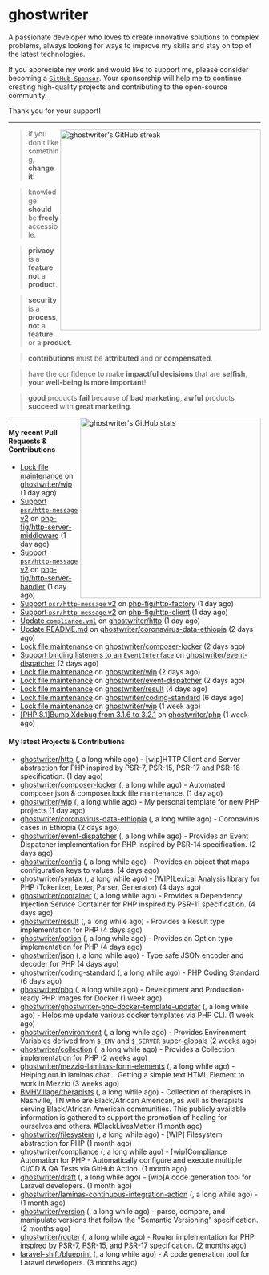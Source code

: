 # ghostwriter

A passionate developer who loves to create innovative solutions to complex problems, always looking for ways to improve my skills and stay on top of the latest technologies.

If you appreciate my work and would like to support me, please consider becoming a [`GitHub Sponsor`](https://github.com/sponsors/ghostwriter). Your sponsorship will help me to continue creating high-quality projects and contributing to the open-source community.

Thank you for your support!

---

<img alt="ghostwriter's GitHub streak" width="400px" align="right" src="https://github-readme-streak-stats.herokuapp.com/?cache_seconds=1800&user=ghostwriter">

> if you don't like something, **change it**!

> knowledge **should** be **freely** accessible.

> **privacy** is a **feature**, **not** a **product**.

> **security** is a **process**, **not** a **feature** or a **product**.

> **contributions** must be **attributed** and or **compensated**.

> have the confidence to make **impactful decisions** that are **selfish**, **your well-being is more important**!

> **good** products **fail** because of **bad marketing**, **awful** products **succeed** with **great marketing**.

<img alt="ghostwriter's GitHub stats" width="360px" align="right" src="https://github-readme-stats.vercel.app/api?cache_seconds=1800&username=ghostwriter&show_icons=true&count_private=true&hide_title=true&hide_rank=true&icon_color=333">

---

#### My recent Pull Requests & Contributions

- [Lock file maintenance](https://github.com/ghostwriter/wip/pull/37) on [ghostwriter/wip](https://github.com/ghostwriter/wip) (1 day ago)
- [Support `psr/http-message` v2](https://github.com/php-fig/http-server-middleware/pull/9) on [php-fig/http-server-middleware](https://github.com/php-fig/http-server-middleware) (1 day ago)
- [Support `psr/http-message` v2](https://github.com/php-fig/http-server-handler/pull/7) on [php-fig/http-server-handler](https://github.com/php-fig/http-server-handler) (1 day ago)
- [Support `psr/http-message` v2](https://github.com/php-fig/http-factory/pull/13) on [php-fig/http-factory](https://github.com/php-fig/http-factory) (1 day ago)
- [Support `psr/http-message` v2](https://github.com/php-fig/http-client/pull/17) on [php-fig/http-client](https://github.com/php-fig/http-client) (1 day ago)
- [Update `compliance.yml`](https://github.com/ghostwriter/http/pull/6) on [ghostwriter/http](https://github.com/ghostwriter/http) (1 day ago)
- [Update README.md](https://github.com/ghostwriter/coronavirus-data-ethiopia/pull/1) on [ghostwriter/coronavirus-data-ethiopia](https://github.com/ghostwriter/coronavirus-data-ethiopia) (2 days ago)
- [Lock file maintenance](https://github.com/ghostwriter/composer-locker/pull/6) on [ghostwriter/composer-locker](https://github.com/ghostwriter/composer-locker) (2 days ago)
- [Support binding listeners to an `EventInterface`](https://github.com/ghostwriter/event-dispatcher/pull/20) on [ghostwriter/event-dispatcher](https://github.com/ghostwriter/event-dispatcher) (2 days ago)
- [Lock file maintenance](https://github.com/ghostwriter/wip/pull/35) on [ghostwriter/wip](https://github.com/ghostwriter/wip) (2 days ago)
- [Lock file maintenance](https://github.com/ghostwriter/event-dispatcher/pull/19) on [ghostwriter/event-dispatcher](https://github.com/ghostwriter/event-dispatcher) (2 days ago)
- [Lock file maintenance](https://github.com/ghostwriter/result/pull/15) on [ghostwriter/result](https://github.com/ghostwriter/result) (4 days ago)
- [Lock file maintenance](https://github.com/ghostwriter/coding-standard/pull/19) on [ghostwriter/coding-standard](https://github.com/ghostwriter/coding-standard) (6 days ago)
- [Lock file maintenance](https://github.com/ghostwriter/wip/pull/34) on [ghostwriter/wip](https://github.com/ghostwriter/wip) (1 week ago)
- [[PHP 8.1]Bump Xdebug from 3.1.6 to 3.2.1](https://github.com/ghostwriter/php/pull/313) on [ghostwriter/php](https://github.com/ghostwriter/php) (1 week ago)

#### My latest Projects & Contributions

- [ghostwriter/http](https://github.com/ghostwriter/http) ([](), a long while ago) - [wip]HTTP Client and Server abstraction for PHP inspired by PSR-7, PSR-15, PSR-17 and PSR-18 specification. (1 day ago)
- [ghostwriter/composer-locker](https://github.com/ghostwriter/composer-locker) ([](), a long while ago) - Automated composer.json &amp; composer.lock file maintenance. (1 day ago)
- [ghostwriter/wip](https://github.com/ghostwriter/wip) ([](), a long while ago) - My personal template for new PHP projects (1 day ago)
- [ghostwriter/coronavirus-data-ethiopia](https://github.com/ghostwriter/coronavirus-data-ethiopia) ([](), a long while ago) - Coronavirus cases in Ethiopia (2 days ago)
- [ghostwriter/event-dispatcher](https://github.com/ghostwriter/event-dispatcher) ([](), a long while ago) - Provides an Event Dispatcher implementation for PHP inspired by PSR-14 specification. (2 days ago)
- [ghostwriter/config](https://github.com/ghostwriter/config) ([](), a long while ago) - Provides an object that maps configuration keys to values. (4 days ago)
- [ghostwriter/syntax](https://github.com/ghostwriter/syntax) ([](), a long while ago) - [WIP]Lexical Analysis library for PHP (Tokenizer, Lexer, Parser, Generator) (4 days ago)
- [ghostwriter/container](https://github.com/ghostwriter/container) ([](), a long while ago) - Provides a Dependency Injection Service Container for PHP inspired by PSR-11 specification. (4 days ago)
- [ghostwriter/result](https://github.com/ghostwriter/result) ([](), a long while ago) - Provides a Result type implementation for PHP (4 days ago)
- [ghostwriter/option](https://github.com/ghostwriter/option) ([](), a long while ago) - Provides an Option type implementation for PHP (4 days ago)
- [ghostwriter/json](https://github.com/ghostwriter/json) ([](), a long while ago) - Type safe JSON encoder and decoder for PHP (4 days ago)
- [ghostwriter/coding-standard](https://github.com/ghostwriter/coding-standard) ([](), a long while ago) - PHP Coding Standard (6 days ago)
- [ghostwriter/php](https://github.com/ghostwriter/php) ([](), a long while ago) - Development and Production-ready PHP Images for Docker (1 week ago)
- [ghostwriter/ghostwriter-php-docker-template-updater](https://github.com/ghostwriter/ghostwriter-php-docker-template-updater) ([](), a long while ago) - Helps me update various docker templates via PHP CLI. (1 week ago)
- [ghostwriter/environment](https://github.com/ghostwriter/environment) ([](), a long while ago) - Provides Environment Variables derived from `$_ENV` and `$_SERVER` super-globals (2 weeks ago)
- [ghostwriter/collection](https://github.com/ghostwriter/collection) ([](), a long while ago) - Provides a Collection implementation for PHP (2 weeks ago)
- [ghostwriter/mezzio-laminas-form-elements](https://github.com/ghostwriter/mezzio-laminas-form-elements) ([](), a long while ago) - Helping out in laminas chat... Getting a simple text HTML Element to work in Mezzio (3 weeks ago)
- [BMHVillage/therapists](https://github.com/BMHVillage/therapists) ([](), a long while ago) - Collection of therapists in Nashville, TN who are Black/African American, as well as therapists serving Black/African American communities. This publicly available information is gathered to support the promotion of healing for ourselves and others. #BlackLivesMatter (1 month ago)
- [ghostwriter/filesystem](https://github.com/ghostwriter/filesystem) ([](), a long while ago) - [WIP] Filesystem abstraction for PHP (1 month ago)
- [ghostwriter/compliance](https://github.com/ghostwriter/compliance) ([](), a long while ago) - [wip]Compliance Automation for PHP - Automatically configure and execute multiple CI/CD &amp; QA Tests via GitHub Action. (1 month ago)
- [ghostwriter/draft](https://github.com/ghostwriter/draft) ([](), a long while ago) - [wip]A code generation tool for Laravel developers. (1 month ago)
- [ghostwriter/laminas-continuous-integration-action](https://github.com/ghostwriter/laminas-continuous-integration-action) ([](), a long while ago) -  (1 month ago)
- [ghostwriter/version](https://github.com/ghostwriter/version) ([](), a long while ago) - parse, compare, and manipulate versions that follow the &#34;Semantic Versioning&#34; specification. (2 months ago)
- [ghostwriter/router](https://github.com/ghostwriter/router) ([](), a long while ago) - Router implementation for PHP inspired by PSR-7, PSR-15, and PSR-17 specification. (2 months ago)
- [laravel-shift/blueprint](https://github.com/laravel-shift/blueprint) ([](), a long while ago) - A code generation tool for Laravel developers. (3 months ago)
